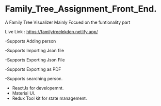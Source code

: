 # Family_Tree_Assignment_Front_End.
A Family Tree Visualizer 
Mainly Focued on the funtionality part

 Live Link  : https://familytreelekden.netlify.app/
 
-Supports Adding person 

-Supports Importing Json file

-Supports Exporting Json File

-Supports Exporting as PDF

-Supports searching person.

- ReactJs for developemnt.
- Material UI.
- Redux Tool kit for state management.

